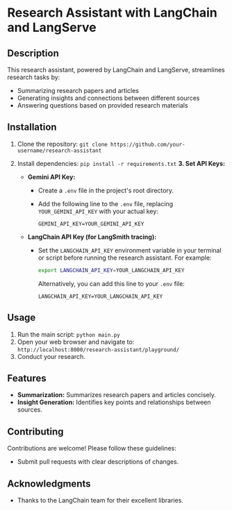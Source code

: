 
# Research Assistant with LangChain and LangServe

## Description

This research assistant, powered by LangChain and LangServe, streamlines research tasks by:

- Summarizing research papers and articles
- Generating insights and connections between different sources
- Answering questions based on provided research materials

## Installation

1. Clone the repository: `git clone https://github.com/your-username/research-assistant`
2. Install dependencies: `pip install -r requirements.txt`
**3. Set API Keys:**

   - **Gemini API Key:**
     - Create a `.env` file in the project's root directory.
     - Add the following line to the `.env` file, replacing `YOUR_GEMINI_API_KEY` with your actual key:

       ```
       GEMINI_API_KEY=YOUR_GEMINI_API_KEY
       ```

   - **LangChain API Key (for LangSmith tracing):**
     - Set the `LANGCHAIN_API_KEY` environment variable in your terminal or script before running the research assistant. For example:

       ```bash
       export LANGCHAIN_API_KEY=YOUR_LANGCHAIN_API_KEY
       ```

       Alternatively, you can add this line to your `.env` file:

       ```
       LANGCHAIN_API_KEY=YOUR_LANGCHAIN_API_KEY
       ```
## Usage

1. Run the main script: `python main.py`
2. Open your web browser and navigate to: `http://localhost:8000/research-assistant/playground/`
3. Conduct your research.


## Features

- **Summarization:** Summarizes research papers and articles concisely.
- **Insight Generation:** Identifies key points and relationships between sources.

## Contributing

Contributions are welcome! Please follow these guidelines:

- Submit pull requests with clear descriptions of changes.

## Acknowledgments

- Thanks to the LangChain team for their excellent libraries.
